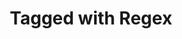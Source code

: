 ---
title: Tagged with Regex
layout: blog_by_tag
tag: regex
permalink: blog/tag/regex/
redirect_from:
- /tag/regex/
---